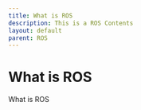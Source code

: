 ```yaml
---
title: What is ROS
description: This is a ROS Contents
layout: default
parent: ROS
---
```


# What is ROS

What is ROS